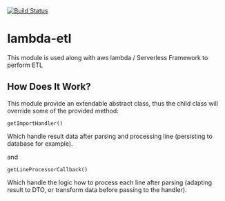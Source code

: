 [![Build Status](https://travis-ci.org/naciriii/lambda-etl.svg?branch=master)](https://travis-ci.org/naciriii/lambda-etl)
# lambda-etl
This module is used along with aws lambda / Serverless Framework to perform ETL
## How Does It Work?
This module provide an extendable abstract class, thus the child class will override some of the provided method:

``` getImportHandler() ```

 Which handle result data after parsing and processing line (persisting to database for example).

  and

``` getLineProcessorCallback() ```

 Which handle the logic how to process each line after parsing (adapting result to DTO, or transform data before passing to the handler).

